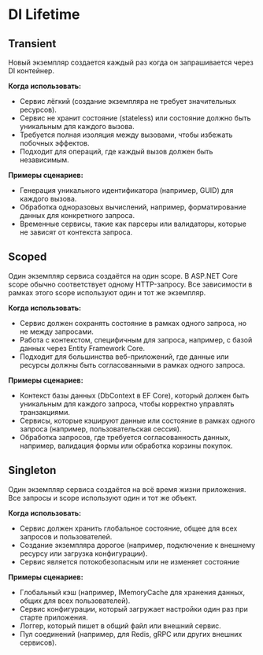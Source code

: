 # DI Lifetime

## Transient
Новый экземпляр создается каждый раз когда он запрашивается через DI контейнер.

**Когда использовать:**
- Сервис лёгкий (создание экземпляра не требует значительных ресурсов).
- Сервис не хранит состояние (stateless) или состояние должно быть уникальным для каждого вызова.
- Требуется полная изоляция между вызовами, чтобы избежать побочных эффектов.
- Подходит для операций, где каждый вызов должен быть независимым.

**Примеры сценариев:**
- Генерация уникального идентификатора (например, GUID) для каждого вызова.
- Обработка одноразовых вычислений, например, форматирование данных для конкретного запроса.
- Временные сервисы, такие как парсеры или валидаторы, которые не зависят от контекста запроса.

## Scoped
Один экземпляр сервиса создаётся на один scope. В ASP.NET Core scope обычно соответствует одному HTTP-запросу. Все зависимости в рамках этого scope используют один и тот же экземпляр.

**Когда использовать:**
- Сервис должен сохранять состояние в рамках одного запроса, но не между запросами.
- Работа с контекстом, специфичным для запроса, например, с базой данных через Entity Framework Core.
- Подходит для большинства веб-приложений, где данные или ресурсы должны быть согласованными в рамках одного запроса.

**Примеры сценариев:**
- Контекст базы данных (DbContext в EF Core), который должен быть уникальным для каждого запроса, чтобы корректно управлять транзакциями.
- Сервисы, которые кэшируют данные или состояние в рамках одного запроса (например, пользовательская сессия).
- Обработка запросов, где требуется согласованность данных, например, валидация формы или обработка корзины покупок.

## Singleton
Один экземпляр сервиса создаётся на всё время жизни приложения. Все запросы и scope используют один и тот же объект.

**Когда использовать:**
- Сервис должен хранить глобальное состояние, общее для всех запросов и пользователей.
- Создание экземпляра дорогое (например, подключение к внешнему ресурсу или загрузка конфигурации).
- Сервис является потокобезопасным или не изменяет состояние

**Примеры сценариев:**
- Глобальный кэш (например, IMemoryCache для хранения данных, общих для всех пользователей).
- Сервис конфигурации, который загружает настройки один раз при старте приложения.
- Логгер, который пишет в общий файл или внешний сервис.
- Пул соединений (например, для Redis, gRPC или других внешних сервисов).